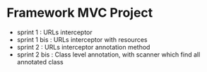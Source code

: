 # Framework MVC Project

- sprint 1 : URLs interceptor
- sprint 1 bis : URLs interceptor with resources
- sprint 2 : URLs interceptor annotation method
- sprint 2 bis : Class level annotation, with scanner which find all annotated class